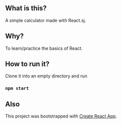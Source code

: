 ## What is this?

A simple calculator made with React.sj.

## Why?

To learn/practice the basics of React.

## How to run it?

Clone it into an empty directory and run

### `npm start`

## Also

This project was bootstrapped with [Create React App](https://github.com/facebook/create-react-app).